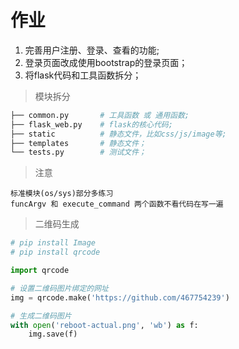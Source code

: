 # 作业 

1. 完善用户注册、登录、查看的功能;
2. 登录页面改成使用bootstrap的登录页面；
3. 将flask代码和工具函数拆分；

> 模块拆分
```bash
├── common.py       # 工具函数 或 通用函数;
├── flask_web.py    # flask的核心代码;
├── static          # 静态文件，比如css/js/image等;
├── templates       # 静态文件；
└── tests.py        # 测试文件；
```

> 注意
```
标准模块(os/sys)部分多练习
funcArgv 和 execute_command 两个函数不看代码在写一遍
```

> 二维码生成

```python
# pip install Image
# pip install qrcode

import qrcode

# 设置二维码图片绑定的网址
img = qrcode.make('https://github.com/467754239')

# 生成二维码图片
with open('reboot-actual.png', 'wb') as f:
    img.save(f)
```
